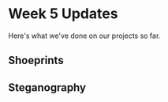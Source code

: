 Week 5 Updates
================

Here's what we've done on our projects so far.

Shoeprints
----------

Steganography
-------------
